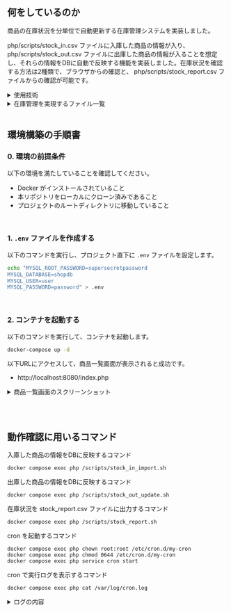 ## 何をしているのか

商品の在庫状況を分単位で自動更新する在庫管理システムを実装しました。

php/scripts/stock_in.csv ファイルに入庫した商品の情報が入り、php/scripts/stock_out.csv ファイルに出庫した商品の情報が入ることを想定し、それらの情報をDBに自動で反映する機能を実装しました。在庫状況を確認する方法は2種類で、ブラウザからの確認と、 php/scripts/stock_report.csv ファイルからの確認が可能です。

<details>
<summary>使用技術</summary>

- PHP
- Bash
- MySQL
- phpMyAdmin

</details>

<details>
 <summary>在庫管理を実現するファイル一覧</summary>
 
| ファイル名 | 用途 |
| - | - |
| init.sql | 起動時に、商品カテゴリと商品情報を管理するテーブルを作成し、サンプルデータを登録 |
| stock_in.csv | 入庫した商品情報 |
| stock_in_import.sh | 入庫した商品情報をDBに反映する機能 |
| stock_out.csv | 出庫した商品情報 |
| stock_out_update.sh | 出庫した商品情報をDBに反映する機能 |
| stock_report.csv | DBの在庫状況 |
| stock_report.sh | DBの在庫状況を csvファイルに出力する機能 |
| index.php | 商品の在庫状況をブラウザに表示する機能 |
| crontab | bashスクリプトを毎分自動実行する設定 |

</details>
<br>

## 環境構築の手順書

### 0. 環境の前提条件

以下の環境を満たしていることを確認してください。

- Docker がインストールされていること
- 本リポジトリをローカルにクローン済みであること
- プロジェクトのルートディレクトリに移動していること

<br>


### 1. `.env` ファイルを作成する

以下のコマンドを実行し、プロジェクト直下に `.env` ファイルを設定します。

```bash
echo "MYSQL_ROOT_PASSWORD=supersecretpassword
MYSQL_DATABASE=shopdb
MYSQL_USER=user
MYSQL_PASSWORD=password" > .env
```

<br>
 
### 2. コンテナを起動する

以下のコマンドを実行して、コンテナを起動します。

```bash
docker-compose up -d
```

以下URLにアクセスして、商品一覧画面が表示されると成功です。
- http://localhost:8080/index.php

<details>
 <summary>商品一覧画面のスクリーンショット</summary>

![スクリーンショット 2025-07-10 104932](https://github.com/user-attachments/assets/cfe1ed98-90f9-495e-9b5a-65f73e942ace)

</details>


<br><br>

## 動作確認に用いるコマンド

入庫した商品の情報をDBに反映するコマンド
```
docker compose exec php /scripts/stock_in_import.sh
```
出庫した商品の情報をDBに反映するコマンド
```
docker compose exec php /scripts/stock_out_update.sh
```
在庫状況を stock_report.csv ファイルに出力するコマンド
```
docker compose exec php /scripts/stock_report.sh
```
cron を起動するコマンド
```
docker compose exec php chown root:root /etc/cron.d/my-cron
docker compose exec php chmod 0644 /etc/cron.d/my-cron
docker compose exec php service cron start
```
cron で実行ログを表示するコマンド
```
docker compose exec php cat /var/log/cron.log
```

<details>
 <summary>ログの内容</summary>

 ```log
cron is working!
[2025-07-10 01:08:05] [INFO] ============================================================
[2025-07-10 01:08:05] [INFO] 入庫情報の反映を開始
[2025-07-10 01:08:05] [INFO] 豚バラ肉(100g) の登録が完了
[2025-07-10 01:08:05] [INFO] 牛肩ロース（100g） の登録が完了
[2025-07-10 01:08:05] [INFO] きゅうり の登録が完了
[2025-07-10 01:08:05] [INFO] オレンジ の登録が完了
[2025-07-10 01:08:05] [INFO] 歯ブラシ の登録が完了
[2025-07-10 01:08:05] [INFO] CSVファイルを空にしました: /scripts/stock_in.csv
[2025-07-10 01:08:05] [INFO] 入庫情報の反映を終了
[2025-07-10 01:08:08] [INFO] ============================================================
[2025-07-10 01:08:08] [INFO] 出庫情報の反映を開始
[2025-07-10 01:08:08] [INFO] 豚バラ肉(100g) の在庫数を更新
[2025-07-10 01:08:08] [INFO] トマト の在庫数を更新
[2025-07-10 01:08:08] [INFO] CSVファイルを空にしました: /scripts/stock_out.csv
[2025-07-10 01:08:08] [INFO] 出庫情報の反映を終了
[2025-07-10 01:08:11] [INFO] ============================================================
[2025-07-10 01:08:11] [INFO] CSVレポート作成完了: /scripts/stock_report.csv
```

</details>
